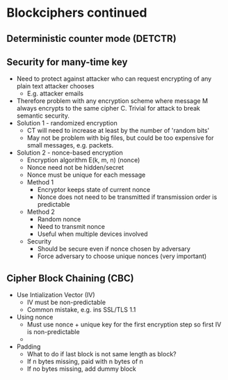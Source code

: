 # Blockciphers continued

## Deterministic counter mode (DETCTR)


## Security for many-time key

- Need to protect against attacker who can request encrypting of any plain text attacker chooses
  - E.g. attacker emails 
- Therefore problem with any encryption scheme where message M always encrypts to the same cipher C. Trivial for attack to break semantic security.
- Solution 1 - randomized encryption
  - CT will need to increase at least by the number of 'random bits'
  - May not be problem with big files, but could be too expensive for small messages, e.g. packets.
- Solution 2 - nonce-based encryption
  - Encryption algorithm E(k, m, n) (nonce)
  - Nonce need not be hidden/secret
  - Nonce must be unique for each message
  - Method 1
    - Encryptor keeps state of current nonce
    - Nonce does not need to be transmitted if transmission order is predictable
  - Method 2
    - Random nonce
    - Need to transmit nonce
    - Useful when multiple devices involved 
  - Security
    - Should be secure even if nonce chosen by adversary
    - Force adversary to choose unique nonces (very important)
 
## Cipher Block Chaining (CBC)

- Use Intialization Vector (IV)
  - IV must be non-predictable
  - Common mistake, e.g. ins SSL/TLS 1.1
- Using nonce
  - Must use nonce + unique key for the first encryption step so first IV is non-predictable
  - 
- Padding
  - What to do if last block is not same length as block?
  - If n bytes missing, paid with n bytes of n
  - If no bytes missing, add dummy block
  
  
